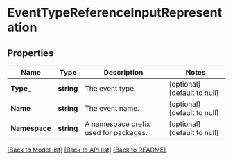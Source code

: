 # EventTypeReferenceInputRepresentation

## Properties
Name | Type | Description | Notes
------------ | ------------- | ------------- | -------------
**Type_** | **string** | The event type. | [optional] [default to null]
**Name** | **string** | The event name. | [optional] [default to null]
**Namespace** | **string** | A namespace prefix used for packages. | [optional] [default to null]

[[Back to Model list]](../README.md#documentation-for-models) [[Back to API list]](../README.md#documentation-for-api-endpoints) [[Back to README]](../README.md)


